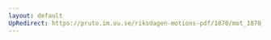 ```yaml
---
layout: default
UpRedirect: https://pruto.im.uu.se/riksdagen-motions-pdf/1870/mot_1870__ak__64.pdf
---
```

